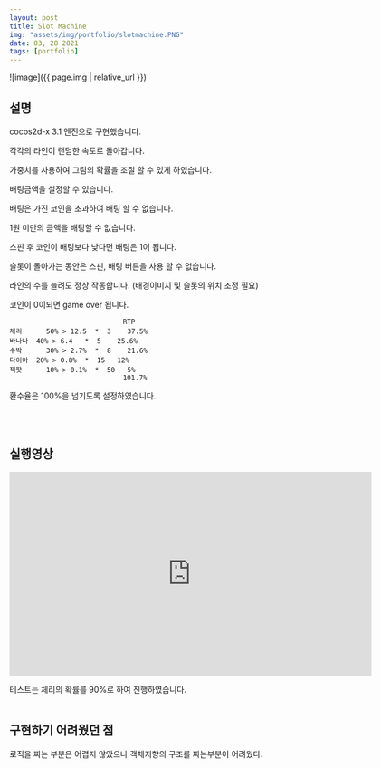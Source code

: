 ```yaml
---
layout: post
title: Slot Machine
img: "assets/img/portfolio/slotmachine.PNG"
date: 03, 28 2021
tags: [portfolio]
---
```


![image]({{ page.img | relative_url }})

## 설명

cocos2d-x 3.1 엔진으로 구현했습니다.

각각의 라인이 랜덤한 속도로 돌아갑니다.

가중치를 사용하여 그림의 확률을 조절 할 수 있게 하였습니다.

배팅금액을 설정할 수 있습니다.

배팅은 가진 코인을 초과하여 배팅 할 수 없습니다.

1원 미만의 금액을 배팅할 수 없습니다.

스핀 후 코인이 배팅보다 낮다면 배팅은 1이 됩니다.

슬롯이 돌아가는 동안은 스핀, 배팅 버튼을 사용 할 수 없습니다.

라인의 수를 늘려도 정상 작동합니다. (배경이미지 및 슬롯의 위치 조정 필요)

코인이 0이되면 game over 됩니다.

                                RTP
    체리   	50% > 12.5  *  3    37.5%
    바나나  40% > 6.4   *  5    25.6%
    수박   	30% > 2.7%  *  8    21.6%
    다이아  20% > 0.8%  *  15   12% 
    잭팟   	10% > 0.1%  *  50   5%
                                101.7%

환수율은 100%을 넘기도록 설정하였습니다.

<br/>
<br/>

## 실행영상 
<iframe width="640" height="360" src="https://www.youtube.com/embed/VdgkVyaskpo" frameborder="0" gesture="media" allowfullscreen=""></iframe>

테스트는 체리의 확률를 90%로 하여 진행하였습니다.
<br/>
<br/>

## 구현하기 어려웠던 점

로직을 짜는 부분은 어렵지 않았으나 객체지향의 구조를 짜는부분이 어려웠다. 
